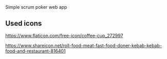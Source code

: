 ##
Simple scrum poker web app

## Used icons
https://www.flaticon.com/free-icon/coffee-cup_272997

https://www.shareicon.net/roll-food-meat-fast-food-doner-kebab-kebab-food-and-restaurant-816401